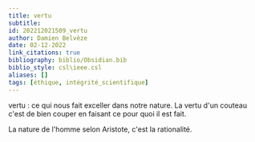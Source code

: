 ```yaml
---
title: vertu
subtitle:
id: 202212021509_vertu
author: Damien Belvèze
date: 02-12-2022
link_citations: true
bibliography: biblio/Obsidian.bib
biblio_style: csl\ieee.csl
aliases: []
tags: [éthique, intégrité_scientifique]
---
```


vertu : ce qui nous fait exceller dans notre nature. La vertu d'un couteau c'est de bien couper en faisant ce pour quoi il est fait. 

La nature de l'homme selon Aristote, c'est la rationalité. 




